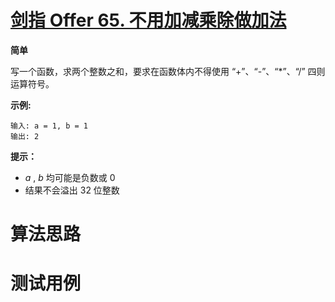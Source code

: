 # [剑指 Offer 65. 不用加减乘除做加法][cnTitle]

**简单**

写一个函数，求两个整数之和，要求在函数体内不得使用 “+”、“-”、“*”、“/” 四则运算符号。



**示例:** 

```
输入: a = 1, b = 1
输出: 2
```



**提示：** 

-  *a* ,  *b*  均可能是负数或 0 
- 结果不会溢出 32 位整数




# 算法思路

# 测试用例
```
```

[cnTitle]: https://leetcode-cn.com/problems/bu-yong-jia-jian-cheng-chu-zuo-jia-fa-lcof/
